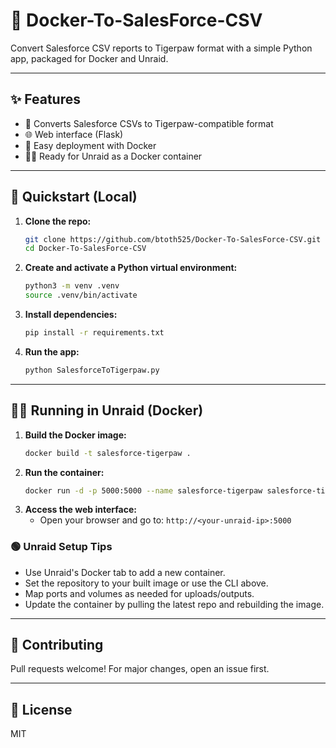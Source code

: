 # 🚀 Docker-To-SalesForce-CSV

Convert Salesforce CSV reports to Tigerpaw format with a simple Python app, packaged for Docker and Unraid.

---

## ✨ Features
- 🔄 Converts Salesforce CSVs to Tigerpaw-compatible format
- 🌐 Web interface (Flask)
- 🐳 Easy deployment with Docker
- 🧑‍💻 Ready for Unraid as a Docker container

---

## 🏁 Quickstart (Local)
1. **Clone the repo:**
   ```sh
   git clone https://github.com/btoth525/Docker-To-SalesForce-CSV.git
   cd Docker-To-SalesForce-CSV
   ```
2. **Create and activate a Python virtual environment:**
   ```sh
   python3 -m venv .venv
   source .venv/bin/activate
   ```
3. **Install dependencies:**
   ```sh
   pip install -r requirements.txt
   ```
4. **Run the app:**
   ```sh
   python SalesforceToTigerpaw.py
   ```

---

## 🧑‍🔧 Running in Unraid (Docker)
1. **Build the Docker image:**
   ```sh
   docker build -t salesforce-tigerpaw .
   ```
2. **Run the container:**
   ```sh
   docker run -d -p 5000:5000 --name salesforce-tigerpaw salesforce-tigerpaw
   ```
3. **Access the web interface:**
   - Open your browser and go to: `http://<your-unraid-ip>:5000`

### 🟢 Unraid Setup Tips
- Use Unraid's Docker tab to add a new container.
- Set the repository to your built image or use the CLI above.
- Map ports and volumes as needed for uploads/outputs.
- Update the container by pulling the latest repo and rebuilding the image.

---

## 🤝 Contributing
Pull requests welcome! For major changes, open an issue first.

---

## 📄 License
MIT
